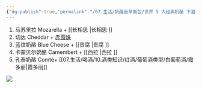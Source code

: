 ```yaml
---
{"dg-publish":true,"permalink":"/07.生活/奶酪香草面包/世界 5 大经典奶酪 下酒不止花生米/","title":"世界 5 大经典奶酪 下酒不止花生米"}
---
```


1. 马苏里拉 Mozarella + [[长相思 \|长相思 ]]
2. 切达 Cheddar + [赤霞珠](赤霞珠.md)
3. 蓝纹奶酪 Blue Cheese + [[贵腐 \|贵腐 ]]
4. 卡蒙贝尔奶酪 Camembert + [[西拉 \|西拉 ]]
5. 孔泰奶酪 Comté+ [[07.生活/喝酒/10.酒类知识/红酒/葡萄酒类型/白葡萄酒/霞多丽\|霞多丽]]

![](https://chengdu-obsidian-milkkey.oss-cn-chengdu.aliyuncs.com/img/20250403160727612.webp?cd-oss-obs)